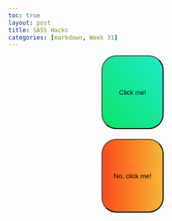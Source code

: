 ```yaml
---
toc: true
layout: post
title: SASS Hacks
categories: [markdown, Week 31]
---
```

<style>
@mixin button-styles {
  font-size: 1.2em;
  padding: 30px 50px;
  color: #fff;
  text-shadow: 1px 1px 1px rgba(0, 0, 0, 0.4);
  border: none;
  border-radius: 30px;
  cursor: pointer;
  background: linear-gradient(to right, #00c6ff, #0072ff);
  transition: all 0.2s ease-in-out;
}

.button {
  @include button-styles; 
  width: 25%;
  height: 150px;
  margin: auto;
  margin-bottom: 20px;
  border-radius: 30px;
  background-image: linear-gradient(to bottom left, #1EEACB, #0BE564);
  &:hover {
    transform: scale(1.2);
  }
}

.special-button {
  @include button-styles;
  width: 25%;
  height: 150px;
  margin: auto;
  border-radius: 30px;
  background: linear-gradient(to right, #fc4a1a, #f7b733);
  &:hover {
    transform: scale(1.2);
  }
}

  
</style>
<div>
    <center><button class="button">Click me!</button></center>
</div>
<div>
    <center><button class="special-button">No, click me!</button></center>
</div>